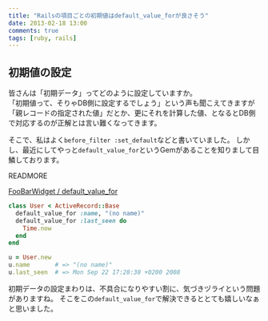 ```yaml
---
title: "Railsの項目ごとの初期値はdefault_value_forが良さそう"
date: 2013-02-18 13:00
comments: true
tags: [ruby, rails]
---
```


## 初期値の設定

皆さんは「初期データ」ってどのように設定していますか。  
「初期値って、そりゃDB側に設定するでしょう」という声も聞こえてきますが「親レコードの指定された値」だとか、更にそれを計算した値、となるとDB側で対応するのが正解とは言い難くなってきます。

そこで、私はよく`before_filter :set_default`などと書いていました。
しかし、最近にしてやっと`default_value_for`というGemがあることを知りまして目鱗しております。

READMORE

[FooBarWidget / default_value_for](https://github.com/FooBarWidget/default_value_for)

``` ruby
class User < ActiveRecord::Base
  default_value_for :name, "(no name)"
  default_value_for :last_seen do
    Time.now
  end
end

u = User.new
u.name       # => "(no name)"
u.last_seen  # => Mon Sep 22 17:28:38 +0200 2008
```

初期データの設定まわりは、不具合になりやすい割に、気づきヅライという問題がありますね。
そこをこの`default_value_for`で解決できるととても嬉しいなぁと思いました。


